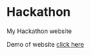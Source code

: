 # Hackathon
My Hackathon website

Demo of website <a href="https://siddharth6.github.io/Hackathon/"> click here </a>
